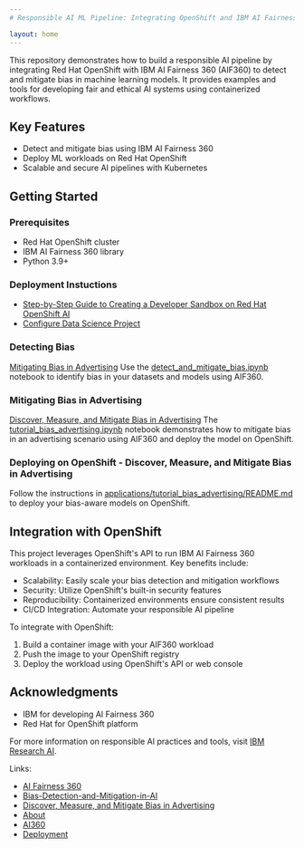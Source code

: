 ```yaml
---
# Responsible AI ML Pipeline: Integrating OpenShift and IBM AI Fairness 360

layout: home
---
```


This repository demonstrates how to build a responsible AI pipeline by integrating Red Hat OpenShift with IBM AI Fairness 360 (AIF360) to detect and mitigate bias in machine learning models. It provides examples and tools for developing fair and ethical AI systems using containerized workflows.

## Key Features
- Detect and mitigate bias using IBM AI Fairness 360
- Deploy ML workloads on Red Hat OpenShift
- Scalable and secure AI pipelines with Kubernetes

## Getting Started

### Prerequisites
- Red Hat OpenShift cluster
- IBM AI Fairness 360 library
- Python 3.9+

### Deployment Instuctions
* [Step-by-Step Guide to Creating a Developer Sandbox on Red Hat OpenShift AI](https://tosin2013.github.io/responsible-ai-ml-pipeline/deployment/create-a-openshift-ai-sandbox.html)
* [Configure Data Science Project](https://tosin2013.github.io/responsible-ai-ml-pipeline/deployment/configure-data-science.html)
  
### Detecting Bias
[Mitigating Bias in Advertising]()
Use the [detect_and_mitigate_bias.ipynb](https://github.com/tosin2013/responsible-ai-ml-pipeline/blob/main/notebooks/ai360/detect_and_mitigate_bias.ipynb) notebook to identify bias in your datasets and models using AIF360.

### Mitigating Bias in Advertising
[Discover, Measure, and Mitigate Bias in Advertising](https://tosin2013.github.io/responsible-ai-ml-pipeline/ai360/tutorial_bias_advertising.html)
The [tutorial_bias_advertising.ipynb]([notebooks/ai360/tutorial_bias_advertising.ipynb](https://github.com/tosin2013/responsible-ai-ml-pipeline/blob/main/notebooks/ai360/tutorial_bias_advertising.ipynb)) notebook demonstrates how to mitigate bias in an advertising scenario using AIF360 and deploy the model on OpenShift.

### Deploying on OpenShift - Discover, Measure, and Mitigate Bias in Advertising
Follow the instructions in [applications/tutorial_bias_advertising/README.md](applications/tutorial_bias_advertising/README.md) to deploy your bias-aware models on OpenShift.

## Integration with OpenShift

This project leverages OpenShift's API to run IBM AI Fairness 360 workloads in a containerized environment. Key benefits include:

- Scalability: Easily scale your bias detection and mitigation workflows
- Security: Utilize OpenShift's built-in security features
- Reproducibility: Containerized environments ensure consistent results
- CI/CD Integration: Automate your responsible AI pipeline

To integrate with OpenShift:

1. Build a container image with your AIF360 workload
2. Push the image to your OpenShift registry
3. Deploy the workload using OpenShift's API or web console


## Acknowledgments
- IBM for developing AI Fairness 360
- Red Hat for OpenShift platform

For more information on responsible AI practices and tools, visit [IBM Research AI](https://www.research.ibm.com/artificial-intelligence/).


Links:
- [AI Fairness 360](https://aif360.res.ibm.com/)
- [Bias-Detection-and-Mitigation-in-AI](https://github.com/BirdiD/Bias-Detection-and-Mitigation-in-AI/tree/main)
- [Discover, Measure, and Mitigate Bias in Advertising](https://github.com/Trusted-AI/AIF360/blob/main/examples/tutorial_bias_advertising.ipynb)
- [About](about.markdown)
- [AI360](ai360/index.md)
- [Deployment](deployment/index.md)
